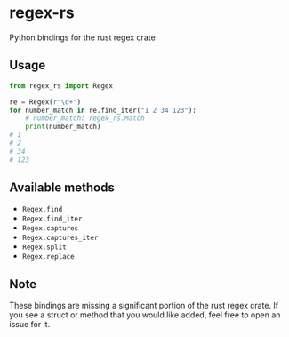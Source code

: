# regex-rs
Python bindings for the rust regex crate

## Usage
```py
from regex_rs import Regex

re = Regex(r"\d+")
for number_match in re.find_iter("1 2 34 123"):
    # number_match: regex_rs.Match
    print(number_match)
# 1
# 2
# 34
# 123
```

## Available methods
- `Regex.find`
- `Regex.find_iter`
- `Regex.captures`
- `Regex.captures_iter`
- `Regex.split`
- `Regex.replace`

## Note
These bindings are missing a significant portion of the rust regex crate.
If you see a struct or method that you would like added, feel free to
open an issue for it.
